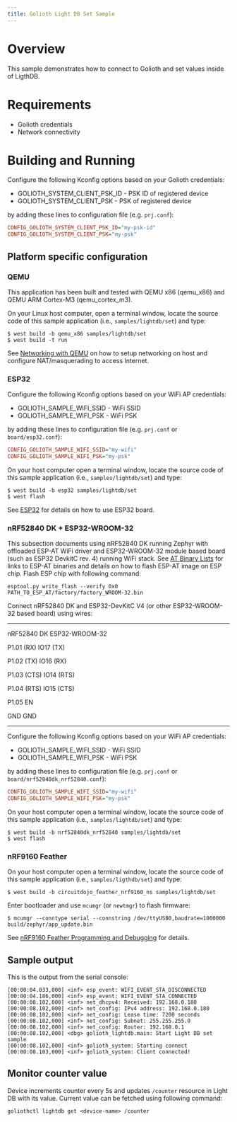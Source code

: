 ```yaml
---
title: Golioth Light DB Set Sample
---
```


# Overview

This sample demonstrates how to connect to Golioth and set values inside
of LigthDB.

# Requirements

-   Golioth credentials
-   Network connectivity

# Building and Running

Configure the following Kconfig options based on your Golioth
credentials:

-   GOLIOTH_SYSTEM_CLIENT_PSK_ID - PSK ID of registered device
-   GOLIOTH_SYSTEM_CLIENT_PSK - PSK of registered device

by adding these lines to configuration file (e.g. `prj.conf`):

``` cfg
CONFIG_GOLIOTH_SYSTEM_CLIENT_PSK_ID="my-psk-id"
CONFIG_GOLIOTH_SYSTEM_CLIENT_PSK="my-psk"
```

## Platform specific configuration

### QEMU

This application has been built and tested with QEMU x86 (qemu_x86) and
QEMU ARM Cortex-M3 (qemu_cortex_m3).

On your Linux host computer, open a terminal window, locate the source
code of this sample application (i.e., `samples/lightdb/set`) and type:

``` console
$ west build -b qemu_x86 samples/lightdb/set
$ west build -t run
```

See [Networking with
QEMU](https://docs.zephyrproject.org/latest/guides/networking/qemu_setup.html#networking-with-qemu)
on how to setup networking on host and configure NAT/masquerading to
access Internet.

### ESP32

Configure the following Kconfig options based on your WiFi AP
credentials:

-   GOLIOTH_SAMPLE_WIFI_SSID - WiFi SSID
-   GOLIOTH_SAMPLE_WIFI_PSK - WiFi PSK

by adding these lines to configuration file (e.g. `prj.conf` or
`board/esp32.conf`):

``` cfg
CONFIG_GOLIOTH_SAMPLE_WIFI_SSID="my-wifi"
CONFIG_GOLIOTH_SAMPLE_WIFI_PSK="my-psk"
```

On your host computer open a terminal window, locate the source code of
this sample application (i.e., `samples/lightdb/set`) and type:

``` console
$ west build -b esp32 samples/lightdb/set
$ west flash
```

See
[ESP32](https://docs.zephyrproject.org/latest/boards/xtensa/esp32/doc/index.html)
for details on how to use ESP32 board.

### nRF52840 DK + ESP32-WROOM-32

This subsection documents using nRF52840 DK running Zephyr with
offloaded ESP-AT WiFi driver and ESP32-WROOM-32 module based board (such
as ESP32 DevkitC rev. 4) running WiFi stack. See [AT Binary
Lists](https://docs.espressif.com/projects/esp-at/en/latest/AT_Binary_Lists/index.html)
for links to ESP-AT binaries and details on how to flash ESP-AT image on
ESP chip. Flash ESP chip with following command:

``` console
esptool.py write_flash --verify 0x0 PATH_TO_ESP_AT/factory/factory_WROOM-32.bin
```

Connect nRF52840 DK and ESP32-DevKitC V4 (or other ESP32-WROOM-32 based
board) using wires:

  ----------- ----------------
  nRF52840 DK ESP32-WROOM-32

  P1.01 (RX)  IO17 (TX)

  P1.02 (TX)  IO16 (RX)

  P1.03 (CTS) IO14 (RTS)

  P1.04 (RTS) IO15 (CTS)

  P1.05       EN

  GND         GND
  ----------- ----------------

Configure the following Kconfig options based on your WiFi AP
credentials:

-   GOLIOTH_SAMPLE_WIFI_SSID - WiFi SSID
-   GOLIOTH_SAMPLE_WIFI_PSK - WiFi PSK

by adding these lines to configuration file (e.g. `prj.conf` or
`board/nrf52840dk_nrf52840.conf`):

``` cfg
CONFIG_GOLIOTH_SAMPLE_WIFI_SSID="my-wifi"
CONFIG_GOLIOTH_SAMPLE_WIFI_PSK="my-psk"
```

On your host computer open a terminal window, locate the source code of
this sample application (i.e., `samples/lightdb/set`) and type:

``` console
$ west build -b nrf52840dk_nrf52840 samples/lightdb/set
$ west flash
```

### nRF9160 Feather

On your host computer open a terminal window, locate the source code of
this sample application (i.e., `samples/ligthdb/set`) and type:

``` console
$ west build -b circuitdojo_feather_nrf9160_ns samples/lightdb/set
```

Enter bootloader and use `mcumgr` (or `newtmgr`) to flash firmware:

``` console
$ mcumgr --conntype serial --connstring /dev/ttyUSB0,baudrate=1000000 build/zephyr/app_update.bin
```

See [nRF9160 Feather Programming and
Debugging](https://docs.jaredwolff.com/nrf9160-programming-and-debugging.html)
for details.

## Sample output

This is the output from the serial console:

``` console
[00:00:04.033,000] <inf> esp_event: WIFI_EVENT_STA_DISCONNECTED
[00:00:04.186,000] <inf> esp_event: WIFI_EVENT_STA_CONNECTED
[00:00:08.102,000] <inf> net_dhcpv4: Received: 192.168.0.180
[00:00:08.102,000] <inf> net_config: IPv4 address: 192.168.0.180
[00:00:08.102,000] <inf> net_config: Lease time: 7200 seconds
[00:00:08.102,000] <inf> net_config: Subnet: 255.255.255.0
[00:00:08.102,000] <inf> net_config: Router: 192.168.0.1
[00:00:08.102,000] <dbg> golioth_lightdb.main: Start Light DB set sample
[00:00:08.102,000] <inf> golioth_system: Starting connect
[00:00:08.103,000] <inf> golioth_system: Client connected!
```

## Monitor counter value

Device increments counter every 5s and updates `/counter` resource in
Light DB with its value. Current value can be fetched using following
command:

``` console
goliothctl lightdb get <device-name> /counter
```
